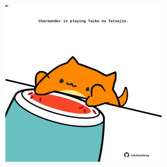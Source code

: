 <!-- built at 18/07/2023, 23:00:57 UTC -->
<p align="center">
  <img width="500" height="500" src="./ReadmeImage.svg">
</p>
